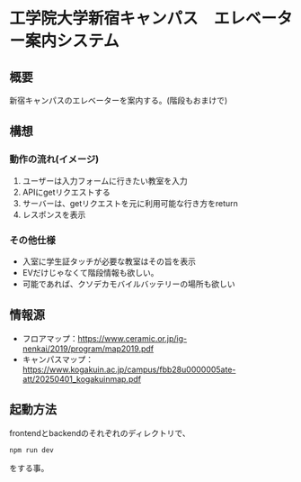 # 工学院大学新宿キャンパス　エレベーター案内システム
## 概要
新宿キャンパスのエレベーターを案内する。(階段もおまけで)

## 構想
### 動作の流れ(イメージ)
1. ユーザーは入力フォームに行きたい教室を入力
2. APIにgetリクエストする
3. サーバーは、getリクエストを元に利用可能な行き方をreturn
4. レスポンスを表示
### その他仕様
- 入室に学生証タッチが必要な教室はその旨を表示
- EVだけじゃなくて階段情報も欲しい。
- 可能であれば、クソデカモバイルバッテリーの場所も欲しい

## 情報源
- フロアマップ：https://www.ceramic.or.jp/ig-nenkai/2019/program/map2019.pdf
- キャンパスマップ：https://www.kogakuin.ac.jp/campus/fbb28u0000005ate-att/20250401_kogakuinmap.pdf

## 起動方法
frontendとbackendのそれぞれのディレクトリで、
```
npm run dev
```
をする事。